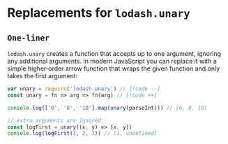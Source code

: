 # Replacements for `lodash.unary`

## `One-liner`

`lodash.unary` creates a function that accepts up to one argument, ignoring any additional arguments.
In modern JavaScript you can replace it with a simple higher‑order arrow function that wraps the given function and only takes the first argument:

```js
var unary = require('lodash.unary') // [!code --]
const unary = fn => arg => fn(arg) // [!code ++]

console.log(['6', '8', '10'].map(unary(parseInt))) // [6, 8, 10]

// extra arguments are ignored:
const logFirst = unary((x, y) => [x, y])
console.log(logFirst(1, 2, 3)) // [1, undefined]
```
